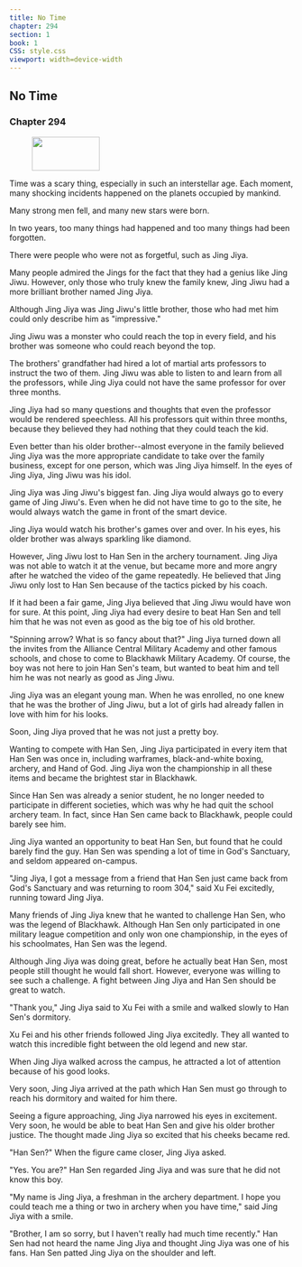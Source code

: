 ```yaml
---
title: No Time
chapter: 294
section: 1
book: 1
CSS: style.css
viewport: width=device-width
---
```


## No Time

### Chapter 294

<figure>
	<img src="../Images/gem.gif" alt="" id="gem" width="120" height="60" />
</figure>

Time was a scary thing, especially in such an interstellar age. Each moment, many shocking incidents happened on the planets occupied by mankind.

Many strong men fell, and many new stars were born.

In two years, too many things had happened and too many things had been forgotten.

There were people who were not as forgetful, such as Jing Jiya.

Many people admired the Jings for the fact that they had a genius like Jing Jiwu. However, only those who truly knew the family knew, Jing Jiwu had a more brilliant brother named Jing Jiya.

Although Jing Jiya was Jing Jiwu's little brother, those who had met him could only describe him as "impressive."

Jing Jiwu was a monster who could reach the top in every field, and his brother was someone who could reach beyond the top.

The brothers' grandfather had hired a lot of martial arts professors to instruct the two of them. Jing Jiwu was able to listen to and learn from all the professors, while Jing Jiya could not have the same professor for over three months.

Jing Jiya had so many questions and thoughts that even the professor would be rendered speechless. All his professors quit within three months, because they believed they had nothing that they could teach the kid.

Even better than his older brother--almost everyone in the family believed Jing Jiya was the more appropriate candidate to take over the family business, except for one person, which was Jing Jiya himself. In the eyes of Jing Jiya, Jing Jiwu was his idol.

Jing Jiya was Jing Jiwu's biggest fan. Jing Jiya would always go to every game of Jing Jiwu's. Even when he did not have time to go to the site, he would always watch the game in front of the smart device.

Jing Jiya would watch his brother's games over and over. In his eyes, his older brother was always sparkling like diamond.

However, Jing Jiwu lost to Han Sen in the archery tournament. Jing Jiya was not able to watch it at the venue, but became more and more angry after he watched the video of the game repeatedly. He believed that Jing Jiwu only lost to Han Sen because of the tactics picked by his coach.

If it had been a fair game, Jing Jiya believed that Jing Jiwu would have won for sure. At this point, Jing Jiya had every desire to beat Han Sen and tell him that he was not even as good as the big toe of his old brother.

"Spinning arrow? What is so fancy about that?" Jing Jiya turned down all the invites from the Alliance Central Military Academy and other famous schools, and chose to come to Blackhawk Military Academy. Of course, the boy was not here to join Han Sen's team, but wanted to beat him and tell him he was not nearly as good as Jing Jiwu.

Jing Jiya was an elegant young man. When he was enrolled, no one knew that he was the brother of Jing Jiwu, but a lot of girls had already fallen in love with him for his looks.

Soon, Jing Jiya proved that he was not just a pretty boy.

Wanting to compete with Han Sen, Jing Jiya participated in every item that Han Sen was once in, including warframes, black-and-white boxing, archery, and Hand of God. Jing Jiya won the championship in all these items and became the brightest star in Blackhawk.

Since Han Sen was already a senior student, he no longer needed to participate in different societies, which was why he had quit the school archery team. In fact, since Han Sen came back to Blackhawk, people could barely see him.

Jing Jiya wanted an opportunity to beat Han Sen, but found that he could barely find the guy. Han Sen was spending a lot of time in God's Sanctuary, and seldom appeared on-campus.

"Jing Jiya, I got a message from a friend that Han Sen just came back from God's Sanctuary and was returning to room 304," said Xu Fei excitedly, running toward Jing Jiya.

Many friends of Jing Jiya knew that he wanted to challenge Han Sen, who was the legend of Blackhawk. Although Han Sen only participated in one military league competition and only won one championship, in the eyes of his schoolmates, Han Sen was the legend.

Although Jing Jiya was doing great, before he actually beat Han Sen, most people still thought he would fall short. However, everyone was willing to see such a challenge. A fight between Jing Jiya and Han Sen should be great to watch.

"Thank you," Jing Jiya said to Xu Fei with a smile and walked slowly to Han Sen's dormitory.

Xu Fei and his other friends followed Jing Jiya excitedly. They all wanted to watch this incredible fight between the old legend and new star.

When Jing Jiya walked across the campus, he attracted a lot of attention because of his good looks.

Very soon, Jing Jiya arrived at the path which Han Sen must go through to reach his dormitory and waited for him there.

Seeing a figure approaching, Jing Jiya narrowed his eyes in excitement. Very soon, he would be able to beat Han Sen and give his older brother justice. The thought made Jing Jiya so excited that his cheeks became red.

"Han Sen?" When the figure came closer, Jing Jiya asked.

"Yes. You are?" Han Sen regarded Jing Jiya and was sure that he did not know this boy.

"My name is Jing Jiya, a freshman in the archery department. I hope you could teach me a thing or two in archery when you have time," said Jing Jiya with a smile.

"Brother, I am so sorry, but I haven't really had much time recently." Han Sen had not heard the name Jing Jiya and thought Jing Jiya was one of his fans. Han Sen patted Jing Jiya on the shoulder and left.